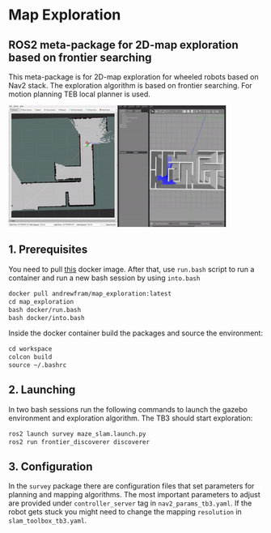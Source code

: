 # Map Exploration

## ROS2 meta-package for 2D-map exploration based on frontier searching

This meta-package is for 2D-map exploration for wheeled robots based on Nav2 stack. The
exploration algorithm is based on frontier searching. For motion planning TEB local planner is used.

<img src="https://github.com/WFram/map_exploration/blob/master/docs/map_exploration.gif" width = 430 height = 240 />

## 1. Prerequisites

You need to pull [this](https://hub.docker.com/repository/docker/andrewfram/map_exploration/general) docker image. After that, use ``run.bash`` script to run a container and run a new bash session
by using ``into.bash``

```
docker pull andrewfram/map_exploration:latest
cd map_exploration
bash docker/run.bash
bash docker/into.bash
```

Inside the docker container build the packages and source the environment:
````
cd workspace
colcon build
source ~/.bashrc
````

## 2. Launching

In two bash sessions run the following commands to launch the gazebo environment and exploration algorithm. The TB3
should start exploration:

````
ros2 launch survey maze_slam.launch.py
ros2 run frontier_discoverer discoverer
````

## 3. Configuration

In the ``survey`` package there are configuration files that set parameters for planning and mapping algorithms. The
most important parameters to adjust are provided under ``controller_server`` tag in ``nav2_params_tb3.yaml``. If the
robot gets stuck you might need to change the mapping ``resolution`` in ``slam_toolbox_tb3.yaml``.